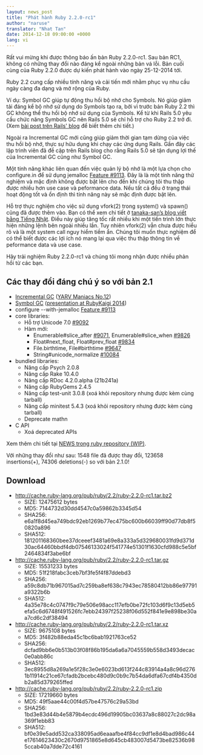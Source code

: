 ```yaml
---
layout: news_post
title: "Phát hành Ruby 2.2.0-rc1"
author: "naruse"
translator: "Nhat Tan"
date: 2014-12-18 09:00:00 +0000
lang: vi
---
```


Rất vui mừng khi được thông báo ấn bản Ruby 2.2.0-rc1. Sau bản RC1, không có những thay đổi nào đáng kể ngoài những bản vá lỗi. Bản cuối cùng của Ruby 2.2.0 được dự kiến phát hành vào ngày 25-12-2014 tới.

Ruby 2.2 cung cấp nhiều tính năng và cải tiến mới nhằm phục vụ nhu cầu ngày càng đa dạng và mở rộng của Ruby.

Ví dụ: Symbol GC giúp tự động thu hồi bộ nhớ cho Symbols. Nó giúp giảm tải
đáng kể bộ nhớ sử dụng do Symbols tạo ra, bởi vì trước bản Ruby 2.2 thì GC không thể
thu hồi bộ nhớ sử dụng của Symbols. Kể từ khi Rails 5.0 yêu cầu chức năng
Symbols GC nên Rails 5.0 sẽ chỉ hỗ trợ cho Ruby 2.2 trở đi.
(Xem [bài post trên Rails' blog](http://weblog.rubyonrails.org/2014/8/20/Rails-4-2-beta1/)
để biết thêm chi tiết.)

Ngoài ra Incremental GC mới cũng giúp giảm thời gian tạm dừng của việc thu hồi bộ
nhớ, thực sự hữu dụng khi chạy các ứng dụng Rails. Gần đây các lập trình viên đã đề cập trên Rails blog cho rằng Rails 5.0 sẽ tận dụng lợi thế của Incremental GC cũng như Symbol GC.

Một tính năng khác liên quan đến việc quản lý bộ nhớ là một lựa chọn cho
configure.in để sử dụng jemalloc
[Feature #9113](https://bugs.ruby-lang.org/issues/9113).
Đây là là một tính năng thử nghiệm và mặc định không được bật lên cho đến khi chúng tôi thu thập được nhiều hơn use case và peformance data. Nếu tất cả đều ở
trạng thái hoạt động tốt và ổn định thì tính năng này sẽ mặc định được bật lên.

Hỗ trợ thực nghiệm cho việc sử dụng vfork(2) trong system() và spawn() cũng đã được thêm vào. Bạn có thể xem chi tiết ở [tanaka-san’s blog viết bằng Tiếng Nhật](http://www.a-k-r.org/d/2014-09.html#a2014_09_06). Điều này giúp tăng tốc rất nhiều khi một tiến trình lớn thực hiện những lệnh bên ngoài nhiều lần. Tuy nhiên vfork(2) vẫn chưa được hiểu rõ và là một system call nguy hiểm tiềm ẩn. Chúng tôi muốn thực nghiệm để có thể biết được các lợi ích nó mang lại qua việc thu thập thông tin về peformance data và use case.

Hãy trải nghiệm Ruby 2.2.0-rc1 và chúng tôi mong nhận được nhiều phản hồi từ các bạn.

## Các thay đổi đáng chú ý so với bản 2.1

* [Incremental GC](https://bugs.ruby-lang.org/issues/10137) ([YARV Maniacs No.12](http://magazine.rubyist.net/?0048-YARVManiacs))
* [Symbol GC](https://bugs.ruby-lang.org/issues/9634) ([presentation at RubyKaigi 2014](http://www.slideshare.net/authorNari/symbol-gc))
* configure --with-jemalloc [Feature #9113](https://bugs.ruby-lang.org/issues/9113)
* core libraries:
  * Hỗ trợ Unicode 7.0 [#9092](https://bugs.ruby-lang.org/issues/9092)
  * Hàm mới:
    * Enumerable#slice_after [#9071](https://bugs.ruby-lang.org/issues/9071), Enumerable#slice_when [#9826](https://bugs.ruby-lang.org/issues/9826)
    * Float#next_float, Float#prev_float [#9834](https://bugs.ruby-lang.org/issues/9834)
    * File.birthtime, File#birthtime [#9647](https://bugs.ruby-lang.org/issues/9647)
    * String#unicode_normalize [#10084](https://bugs.ruby-lang.org/issues/10084)
* bundled libraries:
  * Nâng cấp Psych 2.0.8
  * Nâng cấp Rake 10.4.0
  * Nâng cấp RDoc 4.2.0.alpha (21b241a)
  * Nâng cấp RubyGems 2.4.5
  * Nâng cấp test-unit 3.0.8 (xoá khỏi repository nhưng được kèm cùng tarball)
  * Nâng cấp minitest 5.4.3 (xoá khỏi repository nhưng được kèm cùng tarball)
  * Deprecate mathn
* C API
  * Xoá deprecated APIs

Xem thêm chi tiết tại
[NEWS trong ruby repository (WIP)](https://github.com/ruby/ruby/blob/v2_2_0_rc1/NEWS).

Với những thay đổi như sau: 1548 file đã được thay đổi, 123658 insertions(+), 74306 deletions(-) so với bản 2.1.0!

## Download

* <http://cache.ruby-lang.org/pub/ruby/2.2/ruby-2.2.0-rc1.tar.bz2>
  * SIZE:   12475612 bytes
  * MD5:    7144732d30dd4547c0a59862b3345d54
  * SHA256: e6a1f8d45ea749bdc92eb1269b77ec475bc600b66039ff90d77db8f50820a896
  * SHA512: 181201168360bee37dceeef3481a69e8a333a5d329680031fd9d371d30ac64460bbdf4db07546133024f541774e51301f1630cfd988c5e5bf2464834f3abe6bf
* <http://cache.ruby-lang.org/pub/ruby/2.2/ruby-2.2.0-rc1.tar.gz>
  * SIZE:   15531233 bytes
  * MD5:    51f218fabc3ceb7bf3fe5f4f87ddebd3
  * SHA256: a59c8db71b967015ad7c259ba8ef638c7943ec78580412bb86e97791a9322b6b
  * SHA512: 4a35e78c4c0747f9c79e506e98acc117efb0be72fc103d6f9c13d5eb5efa5c6d6748f491526fc7ebb24397f25238f06d552f841e9e898be30aa7cd6c2df38494
* <http://cache.ruby-lang.org/pub/ruby/2.2/ruby-2.2.0-rc1.tar.xz>
  * SIZE:   9675108 bytes
  * MD5:    3f482b88eda45c1bc6bab1921763ce52
  * SHA256: dcfad9bb6e0b513b03f08f86b195da6a6a7045559b558d3493decac0e0abb86c
  * SHA512: 3ec8955d8a269a1e5f28c3e0e6023bd613f244c83914a4a8c96d2761b11914c21ce67cfadb2bcebc480d9c0b9c7b54da6dfa67cdf4b4350db2a85d379265ffed
* <http://cache.ruby-lang.org/pub/ruby/2.2/ruby-2.2.0-rc1.zip>
  * SIZE:   17219660 bytes
  * MD5:    49f5aae44c00f4d57be47576c29a53bd
  * SHA256: 1bd3e83d44b4e5879b4ecdc496d19905bc03637a8c88027c2dc98a369f1ebb83
  * SHA512: bf0e39e5add532ca338095ad6eaaafbe4f84cc9df1e8d4bad986c44e17614623430c2670d9751865e8d645cb483007d5473be82536b985ccab40a7dde72c4161
